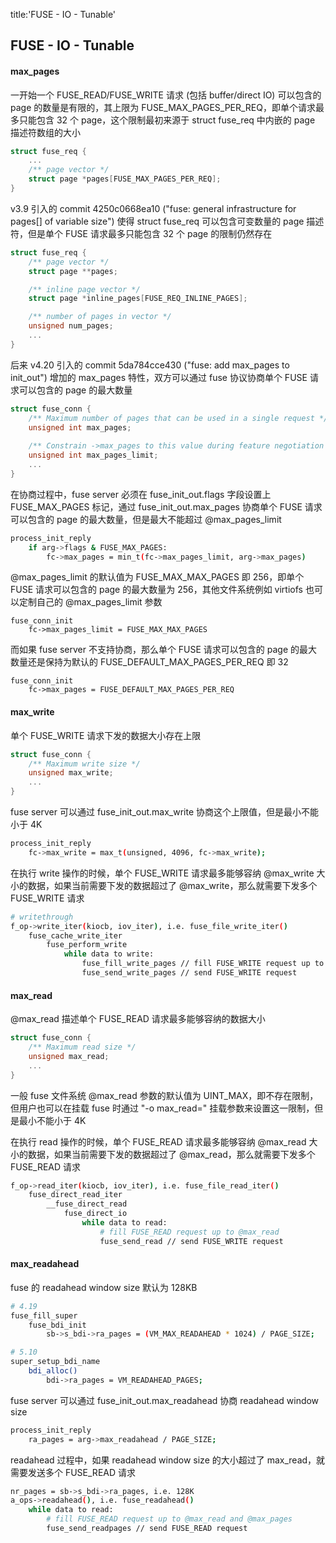 title:'FUSE - IO - Tunable'
## FUSE - IO - Tunable


#### max_pages

一开始一个 FUSE_READ/FUSE_WRITE 请求 (包括 buffer/direct IO) 可以包含的 page 的数量是有限的，其上限为 FUSE_MAX_PAGES_PER_REQ，即单个请求最多只能包含 32 个 page，这个限制最初来源于 struct fuse_req 中内嵌的 page 描述符数组的大小

```c
struct fuse_req {
    ...
    /** page vector */
    struct page *pages[FUSE_MAX_PAGES_PER_REQ];
}
```

v3.9 引入的 commit 4250c0668ea10 ("fuse: general infrastructure for pages[] of variable size") 使得 struct fuse_req 可以包含可变数量的 page 描述符，但是单个 FUSE 请求最多只能包含 32 个 page 的限制仍然存在

```c
struct fuse_req {
	/** page vector */
	struct page **pages;

	/** inline page vector */
	struct page *inline_pages[FUSE_REQ_INLINE_PAGES];

	/** number of pages in vector */
	unsigned num_pages;
	...
}
```


后来 v4.20 引入的 commit 5da784cce430 ("fuse: add max_pages to init_out") 增加的 max_pages 特性，双方可以通过 fuse 协议协商单个 FUSE 请求可以包含的 page 的最大数量

```c
struct fuse_conn {
	/** Maximum number of pages that can be used in a single request */
	unsigned int max_pages;
	
	/** Constrain ->max_pages to this value during feature negotiation */
	unsigned int max_pages_limit;
	...
}
```

在协商过程中，fuse server 必须在 fuse_init_out.flags 字段设置上 FUSE_MAX_PAGES 标记，通过 fuse_init_out.max_pages 协商单个 FUSE 请求可以包含的 page 的最大数量，但是最大不能超过 @max_pages_limit

```sh
process_init_reply
    if arg->flags & FUSE_MAX_PAGES:
        fc->max_pages = min_t(fc->max_pages_limit, arg->max_pages)
```

@max_pages_limit 的默认值为 FUSE_MAX_MAX_PAGES 即 256，即单个 FUSE 请求可以包含的 page 的最大数量为 256，其他文件系统例如 virtiofs 也可以定制自己的 @max_pages_limit 参数

```
fuse_conn_init
    fc->max_pages_limit = FUSE_MAX_MAX_PAGES
```


而如果 fuse server 不支持协商，那么单个 FUSE 请求可以包含的 page 的最大数量还是保持为默认的 FUSE_DEFAULT_MAX_PAGES_PER_REQ 即 32

```
fuse_conn_init
    fc->max_pages = FUSE_DEFAULT_MAX_PAGES_PER_REQ
```


#### max_write

单个 FUSE_WRITE 请求下发的数据大小存在上限

```c
struct fuse_conn {
	/** Maximum write size */
	unsigned max_write;
	...
}
```

fuse server 可以通过 fuse_init_out.max_write 协商这个上限值，但是最小不能小于 4K

```sh
process_init_reply
    fc->max_write = max_t(unsigned, 4096, fc->max_write);
```


在执行 write 操作的时候，单个 FUSE_WRITE 请求最多能够容纳 @max_write 大小的数据，如果当前需要下发的数据超过了 @max_write，那么就需要下发多个 FUSE_WRITE 请求

```sh
# writethrough
f_op->write_iter(kiocb, iov_iter), i.e. fuse_file_write_iter()
    fuse_cache_write_iter
        fuse_perform_write
            while data to write:
                fuse_fill_write_pages // fill FUSE_WRITE request up to @max_write
                fuse_send_write_pages // send FUSE_WRITE request
```


#### max_read

@max_read 描述单个 FUSE_READ 请求最多能够容纳的数据大小

```c
struct fuse_conn {
	/** Maximum read size */
	unsigned max_read;
	...
}
```

一般 fuse 文件系统 @max_read 参数的默认值为 UINT_MAX，即不存在限制，但用户也可以在挂载 fuse 时通过 "-o max_read=" 挂载参数来设置这一限制，但是最小不能小于 4K


在执行 read 操作的时候，单个 FUSE_READ 请求最多能够容纳 @max_read 大小的数据，如果当前需要下发的数据超过了 @max_read，那么就需要下发多个 FUSE_READ 请求

```sh
f_op->read_iter(kiocb, iov_iter), i.e. fuse_file_read_iter()
    fuse_direct_read_iter
        __fuse_direct_read
            fuse_direct_io
                while data to read:
                    # fill FUSE_READ request up to @max_read
                    fuse_send_read // send FUSE_WRITE request
```


#### max_readahead

fuse 的 readahead window size 默认为 128KB

```sh
# 4.19
fuse_fill_super
    fuse_bdi_init
        sb->s_bdi->ra_pages = (VM_MAX_READAHEAD * 1024) / PAGE_SIZE;
```

```sh
# 5.10
super_setup_bdi_name
    bdi_alloc()
        bdi->ra_pages = VM_READAHEAD_PAGES;
```


fuse server 可以通过 fuse_init_out.max_readahead 协商 readahead window size

```sh
process_init_reply
    ra_pages = arg->max_readahead / PAGE_SIZE;
```


readahead 过程中，如果 readahead window size 的大小超过了 max_read，就需要发送多个 FUSE_READ 请求

```sh
nr_pages = sb->s_bdi->ra_pages, i.e. 128K
a_ops->readahead(), i.e. fuse_readahead()
    while data to read:
        # fill FUSE_READ request up to @max_read and @max_pages
        fuse_send_readpages // send FUSE_READ request
```
